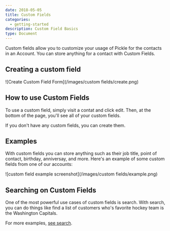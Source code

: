 ```yaml
---
date: 2018-05-05
title: Custom Fields
categories:
  - getting-started
description: Custom Field Basics
type: Document
---
```

Custom fields allow you to customize your usage of Pickle for the contacts in an Account. You can store anything for a contact with Custom Fields.

## Creating a custom field

![Create Custom Field Form](/images/custom fields/create.png)

## How to use Custom Fields

To use a custom field, simply visit a contat and click edit. Then, at the bottom of the page, you'll see all of your custom fields. 

If you don't have any custom fields, you can create them.

## Examples

With custom fields you can store anything such as their job title, point of contact, birthday, anniversay, and more. Here's an example of some custom fields from one of our accounts: 

![custom field example screenshot](/images/custom fields/example.png)


## Searching on Custom Fields

One of the most powerful use cases of custom fields is search. With search, you can do things like find a list of customers who's favorite hockey team is the Washington Capitals. 

For more examples, [see search](/getting-started/search).